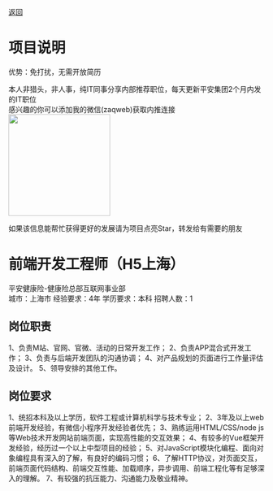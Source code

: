 [返回](../)

# 项目说明

优势：免打扰，无需开放简历

本人非猎头，非人事，纯IT同事分享内部推荐职位，每天更新平安集团2个月内发的IT职位  
感兴趣的你可以添加我的微信(zaqweb)获取内推连接  
<img src="https://github.com/zaqweb/PA-IT-JOBS/blob/master/WechatICode.jpeg"  height="200" width="200">

如果该信息能帮忙获得更好的发展请为项目点亮Star，转发给有需要的朋友

# 前端开发工程师（H5上海）
平安健康险-健康险总部互联网事业部  
城市：上海市 经验要求：4年 学历要求：本科  招聘人数：1

## 岗位职责
1、负责M站、官网、官微、活动的日常开发工作；
2、负责APP混合式开发工作；
3、负责与后端开发团队的沟通协调；
4、对产品规划的页面进行工作量评估及设计。
5、领导安排的其他工作。

## 岗位要求
1、统招本科及以上学历，软件工程或计算机科学与技术专业；
2、3年及以上web前端开发经验，有微信小程序开发经验者优先；
3、熟练运用HTML/CSS/node js等Web技术开发网站前端页面，实现高性能的交互效果；
4、有较多的Vue框架开发经验，经历过一个以上中型项目的经验；
5、对JavaScript模块化编程、面向对象编程具有深入的了解，有良好的编码习惯；
6、了解HTTP协议，对页面交互，前端页面代码结构、前端交互性能、加载顺序，异步调用、前端工程化等有足够深入的理解。
7、有较强的抗压能力、沟通能力及敬业精神。




